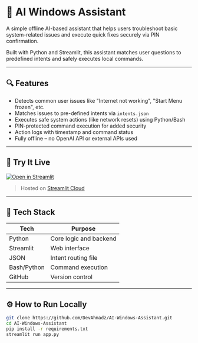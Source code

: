 # 🤖 AI Windows Assistant

A simple offline AI-based assistant that helps users troubleshoot basic system-related issues and execute quick fixes securely via PIN confirmation.

Built with Python and Streamlit, this assistant matches user questions to predefined intents and safely executes local commands.

---

## 🔍 Features

- Detects common user issues like "Internet not working", "Start Menu frozen", etc.
- Matches issues to pre-defined intents via `intents.json`
- Executes safe system actions (like network resets) using Python/Bash
- PIN-protected command execution for added security
- Action logs with timestamp and command status
- Fully offline – no OpenAI API or external APIs used

---

## 🚀 Try It Live

[![Open in Streamlit](https://static.streamlit.io/badges/streamlit_badge_black_white.svg)](https://ai-windows-assistant.streamlit.app)

> Hosted on [Streamlit Cloud](https://streamlit.io/cloud)

---

## 🧰 Tech Stack

| Tech        | Purpose                    |
|-------------|----------------------------|
| Python      | Core logic and backend     |
| Streamlit   | Web interface              |
| JSON        | Intent routing file        |
| Bash/Python | Command execution          |
| GitHub      | Version control            |

---

## ⚙️ How to Run Locally

```bash
git clone https://github.com/DevAhmadz/AI-Windows-Assistant.git
cd AI-Windows-Assistant
pip install -r requirements.txt
streamlit run app.py

